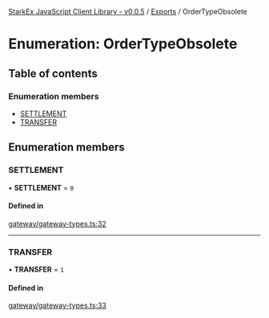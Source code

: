 [StarkEx JavaScript Client Library - v0.0.5](../README.md) / [Exports](../modules.md) / OrderTypeObsolete

# Enumeration: OrderTypeObsolete

## Table of contents

### Enumeration members

- [SETTLEMENT](OrderTypeObsolete.md#settlement)
- [TRANSFER](OrderTypeObsolete.md#transfer)

## Enumeration members

### SETTLEMENT

• **SETTLEMENT** = `0`

#### Defined in

[gateway/gateway-types.ts:32](https://github.com/starkware-libs/starkex-js/blob/6a1530f/src/lib/gateway/gateway-types.ts#L32)

---

### TRANSFER

• **TRANSFER** = `1`

#### Defined in

[gateway/gateway-types.ts:33](https://github.com/starkware-libs/starkex-js/blob/6a1530f/src/lib/gateway/gateway-types.ts#L33)
